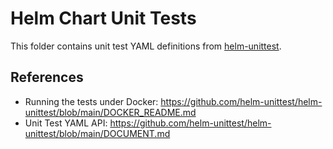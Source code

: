 # Helm Chart Unit Tests

This folder contains unit test YAML definitions from [helm-unittest](https://github.com/helm-unittest/helm-unittest).

## References

- Running the tests under Docker: https://github.com/helm-unittest/helm-unittest/blob/main/DOCKER_README.md
- Unit Test YAML API: https://github.com/helm-unittest/helm-unittest/blob/main/DOCUMENT.md
